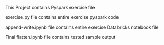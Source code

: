 This Project contains Pyspark exercise file

exercise.py file contains entire exercise pyspark code

append-write.ipynb file contains entire exercise Databricks notebook file

Final flatten.ipynb file contains tested sample output

